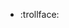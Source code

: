 - :trollface:

<!---
lauthund/lauthund is a ✨ special ✨ repository because its `README.md` (this file) appears on your GitHub profile.
You can click the Preview link to take a look at your changes.
--->
